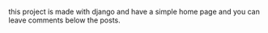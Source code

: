 this project is made with django and have a simple home page and you can leave comments below the posts.

